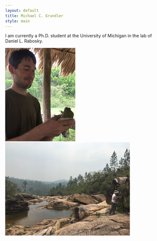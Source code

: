 ```yaml
---
layout: default
title: Michael C. Grundler
style: main
---
```

<div class="blurb">
    <p>I am currently a Ph.D. student at the University of Michigan in the lab of Daniel L. Rabosky.</p>
    <div float="left">
        <div>
            <img src="mcg1.png">
        </div>
        <div>
            <img src="mcg2.png">
        </div>
    </div>
</div>
